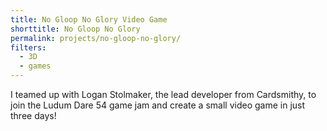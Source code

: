 ```yaml
---
title: No Gloop No Glory Video Game
shorttitle: No Gloop No Glory
permalink: projects/no-gloop-no-glory/
filters:
  - 3D
  - games
---
```


I teamed up with Logan Stolmaker, the lead developer from Cardsmithy, to join the Ludum Dare 54 game jam and create a small video game in just three days!
